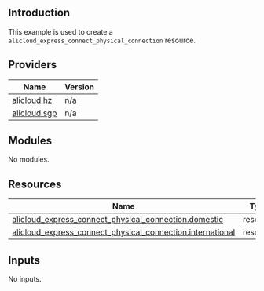 <!-- BEGIN_TF_DOCS -->
## Introduction

This example is used to create a `alicloud_express_connect_physical_connection` resource.

## Providers

| Name | Version |
|------|---------|
| <a name="provider_alicloud.hz"></a> [alicloud.hz](#provider\_alicloud.hz) | n/a |
| <a name="provider_alicloud.sgp"></a> [alicloud.sgp](#provider\_alicloud.sgp) | n/a |

## Modules

No modules.

## Resources

| Name | Type |
|------|------|
| [alicloud_express_connect_physical_connection.domestic](https://registry.terraform.io/providers/aliyun/alicloud/latest/docs/resources/express_connect_physical_connection) | resource |
| [alicloud_express_connect_physical_connection.international](https://registry.terraform.io/providers/aliyun/alicloud/latest/docs/resources/express_connect_physical_connection) | resource |

## Inputs

No inputs.
<!-- END_TF_DOCS -->    